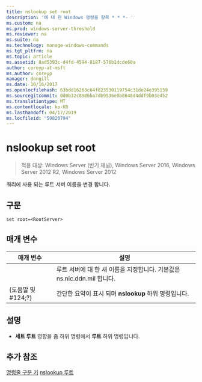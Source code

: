 ```yaml
---
title: nslookup set root
description: '에 대 한 Windows 명령을 항목 * * *- '
ms.custom: na
ms.prod: windows-server-threshold
ms.reviewer: na
ms.suite: na
ms.technology: manage-windows-commands
ms.tgt_pltfrm: na
ms.topic: article
ms.assetid: 8ad5393c-d4fd-4594-8187-576b1dcde60a
author: coreyp-at-msft
ms.author: coreyp
manager: dongill
ms.date: 10/16/2017
ms.openlocfilehash: 63bdd16263c64f823530119754c31de24e395159
ms.sourcegitcommit: 0d0b32c8986ba7db9536e0b8648d4ddf9b03e452
ms.translationtype: MT
ms.contentlocale: ko-KR
ms.lasthandoff: 04/17/2019
ms.locfileid: "59820794"
---
```

# <a name="nslookup-set-root"></a>nslookup set root

>적용 대상: Windows Server (반기 채널), Windows Server 2016, Windows Server 2012 R2, Windows Server 2012

쿼리에 사용 되는 루트 서버 이름을 변경 합니다.
## <a name="syntax"></a>구문
```
set root=<RootServer>
```
## <a name="parameters"></a>매개 변수
|매개 변수|설명|
|-------|--------|
|<RootServer>|루트 서버에 대 한 새 이름을 지정합니다. 기본값은 ns.nic.ddn.mil 합니다.|
|{도움말 및 #124;?}|간단한 요약이 표시 되며 **nslookup** 하위 명령입니다.|
## <a name="remarks"></a>설명
-   **세트 루트** 영향을 줌 하위 명령에서 **루트** 하위 명령입니다.
## <a name="additional-references"></a>추가 참조
[명령줄 구문 키](command-line-syntax-key.md)
[nslookup 루트](nslookup-root.md)
